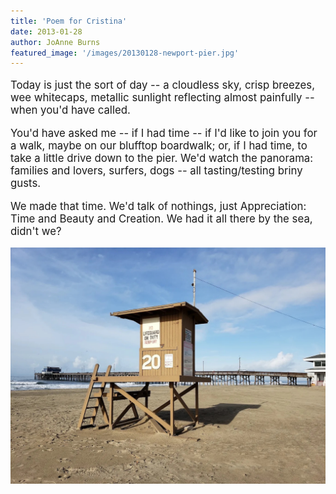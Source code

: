 ```yaml
---
title: 'Poem for Cristina'
date: 2013-01-28
author: JoAnne Burns
featured_image: '/images/20130128-newport-pier.jpg'
---
```


<big>
	
Today is just the sort of day --
a cloudless sky, crisp breezes,
wee whitecaps, metallic sunlight
reflecting almost painfully --
when you'd have called.

You'd have asked me -- if I had time --
if I'd like to join you for a walk,
maybe on our blufftop boardwalk;
or, if I had time, to take a little drive
down to the pier. We'd watch the panorama:
families and lovers, surfers, dogs --
all tasting/testing briny gusts.

We made that time.
We'd talk of nothings, just Appreciation:
Time and Beauty and Creation.
We had it all there by the sea,
didn't we?

</big>


![](/images/20130128-newport-pier.jpg)

